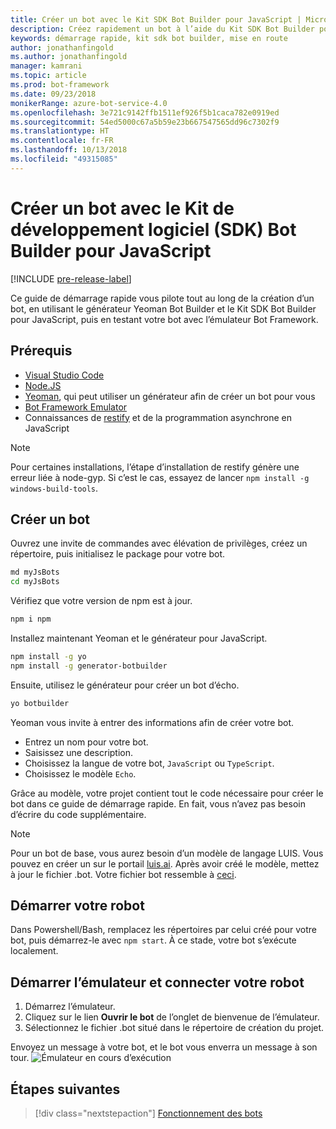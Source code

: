 ```yaml
---
title: Créer un bot avec le Kit SDK Bot Builder pour JavaScript | Microsoft Docs
description: Créez rapidement un bot à l’aide du Kit SDK Bot Builder pour JavaScript.
keywords: démarrage rapide, kit sdk bot builder, mise en route
author: jonathanfingold
ms.author: jonathanfingold
manager: kamrani
ms.topic: article
ms.prod: bot-framework
ms.date: 09/23/2018
monikerRange: azure-bot-service-4.0
ms.openlocfilehash: 3e721c9142ffb1511ef926f5b1caca782e0919ed
ms.sourcegitcommit: 54ed5000c67a5b59e23b667547565dd96c7302f9
ms.translationtype: HT
ms.contentlocale: fr-FR
ms.lasthandoff: 10/13/2018
ms.locfileid: "49315085"
---
```

# <a name="create-a-bot-with-the-bot-builder-sdk-for-javascript"></a>Créer un bot avec le Kit de développement logiciel (SDK) Bot Builder pour JavaScript

[!INCLUDE [pre-release-label](../includes/pre-release-label.md)]

Ce guide de démarrage rapide vous pilote tout au long de la création d’un bot, en utilisant le générateur Yeoman Bot Builder et le Kit SDK Bot Builder pour JavaScript, puis en testant votre bot avec l’émulateur Bot Framework. 

## <a name="prerequisites"></a>Prérequis

- [Visual Studio Code](https://www.visualstudio.com/downloads)
- [Node.JS](https://nodejs.org/)
- [Yeoman](http://yeoman.io/), qui peut utiliser un générateur afin de créer un bot pour vous
- [Bot Framework Emulator](https://github.com/Microsoft/BotFramework-Emulator)
- Connaissances de [restify](http://restify.com/) et de la programmation asynchrone en JavaScript

> [!NOTE]
> Pour certaines installations, l’étape d’installation de restify génère une erreur liée à node-gyp.
> Si c’est le cas, essayez de lancer `npm install -g windows-build-tools`.

## <a name="create-a-bot"></a>Créer un bot

Ouvrez une invite de commandes avec élévation de privilèges, créez un répertoire, puis initialisez le package pour votre bot.

```bash
md myJsBots
cd myJsBots
```

Vérifiez que votre version de npm est à jour.
```bash
npm i npm
```

Installez maintenant Yeoman et le générateur pour JavaScript.

```bash
npm install -g yo
npm install -g generator-botbuilder
```

Ensuite, utilisez le générateur pour créer un bot d’écho.

```bash
yo botbuilder
```

Yeoman vous invite à entrer des informations afin de créer votre bot.

- Entrez un nom pour votre bot.
- Saisissez une description.
- Choisissez la langue de votre bot, `JavaScript` ou `TypeScript`.
- Choisissez le modèle `Echo`.

Grâce au modèle, votre projet contient tout le code nécessaire pour créer le bot dans ce guide de démarrage rapide. En fait, vous n’avez pas besoin d’écrire du code supplémentaire.

> [!NOTE]
> Pour un bot de base, vous aurez besoin d’un modèle de langage LUIS. Vous pouvez en créer un sur le portail [luis.ai](https://www.luis.ai). Après avoir créé le modèle, mettez à jour le fichier .bot. Votre fichier bot ressemble à [ceci](../v4sdk/bot-builder-service-file.md). 

## <a name="start-your-bot"></a>Démarrer votre robot

Dans Powershell/Bash, remplacez les répertoires par celui créé pour votre bot, puis démarrez-le avec `npm start`. À ce stade, votre bot s’exécute localement.

## <a name="start-the-emulator-and-connect-your-bot"></a>Démarrer l’émulateur et connecter votre robot
1. Démarrez l’émulateur.
2. Cliquez sur le lien **Ouvrir le bot** de l’onglet de bienvenue de l’émulateur.
3. Sélectionnez le fichier .bot situé dans le répertoire de création du projet.

Envoyez un message à votre bot, et le bot vous enverra un message à son tour.
![Émulateur en cours d’exécution](../media/emulator-v4/emulator-running.png)

## <a name="next-steps"></a>Étapes suivantes

> [!div class="nextstepaction"]
> [Fonctionnement des bots](../v4sdk/bot-builder-basics.md) 

